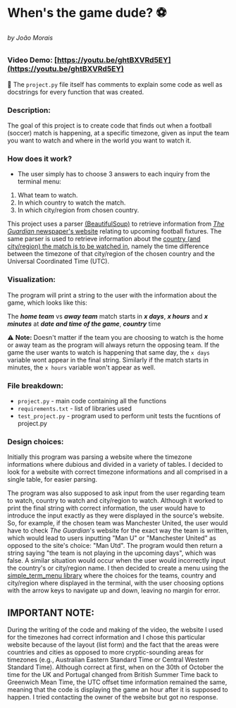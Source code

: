 # When's the game dude? ⚽
###### by João Morais

### Video Demo: [https://youtu.be/ghtBXVRd5EY](https://youtu.be/ghtBXVRd5EY)

🔸 The  `project.py`  file itself has comments to explain some code as well as docstrings for every function that was created.

### Description:

The goal of this project is to create code that finds out when a football (soccer) match is happening, at a specific timezone, given as input the team you want to watch and where in the world you want to watch it.

### How does it work?

- The user simply has to choose 3 answers to each inquiry from the terminal menu:

1. What team to watch.
2. In which country to watch the match.
3. In which city/region from chosen country.

This project uses a parser [\(BeautifulSoup\)](https://beautiful-soup-4.readthedocs.io/en/latest/) to retrieve information from [_The Guardian_ newspaper's website](https://www.theguardian.com/football/fixtures) relating to upcoming football fixtures.
The same parser is used to retrieve information about the [country (and city/region) the match is to be watched in](https://www.distancelatlong.com/worlds-time-zone/), namely the time difference between the timezone of that city/region of the chosen country and the Universal Coordinated Time (UTC).


### Visualization:

The program will print a string to the user with the information about the game, which looks like this:


The **_home team_** vs **_away team_** match starts in **_x days_**, **_x hours_** and **_x minutes_** at **_date and time of the game_**, **_country_** time


⚠️ **Note:** Doesn't matter if the team you are choosing to watch is the home or away team as the program will always return the opposing team.
If the game the user wants to watch is happening that same day, the `x days` variable wont appear in the final string. Similarly if the match starts in minutes, the `x hours` variable won't appear as well.


### File breakdown:

- `project.py` - main code containing all the functions
- `requirements.txt` - list of libraries used
- `test_project.py` - program used to perform unit tests the fucntions of project.py

### Design choices:

Initially this program was parsing a website where the timezone informations where dubious and divided in a variety of tables. I decided to look for a website with correct timezone informations and all comprised in a single table, for easier parsing.

The program was also supposed to ask input from the user regarding team to watch, country to watch and city/region to watch. Although it worked to print the final string with correct information, the user would have to introduce the input exactly as they were displayed in the source's website. So, for example, if the chosen team was Manchester United, the user would have to check _The Guardian_'s website for the exact way the team is written, which would lead to users inputting "Man U" or "Manchester United" as opposed to the site's choice: "Man Utd". The program would then return a string saying "the team is not playing in the upcoming days", which was false. A similar situation would occur when the user would incorrectly input the country's or city/region name. I then decided to create a menu using the [simple_term_menu library](https://pypi.org/project/simple-term-menu/) where the choices for the teams, country and city/region where displayed in the terminal, with the user choosing options with the arrow keys to navigate up and down, leaving no margin for error.

## IMPORTANT NOTE:
During the writing of the code and making of the video, the website I used for the timezones had correct information and I chose this particular website because of the layout (list form) and the fact that the areas were countries and cities as opposed to more cryptic-sounding areas for timezones (e.g., Australian Eastern Standard Time or Central Western Standard Time). Although correct at first, when on the 30th of October the time for the UK and Portugal changed from British Summer Time back to Greenwich Mean Time, the UTC offset time information remained the same, meaning that the code is displaying the game an hour after it is supposed to happen. I tried contacting the owner of the website but got no response.
